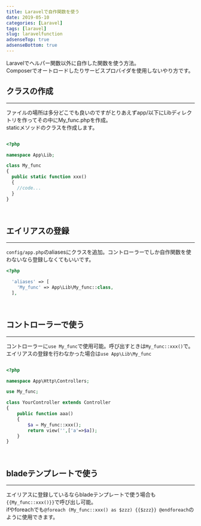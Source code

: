 ```yaml
---
title: Laravelで自作関数を使う
date: 2019-05-10
categories: [Laravel]
tags: [laravel]
slug: laravelfunction
adsenseTop: true
adsenseBottom: true
---
```


Laravelでヘルパー関数以外に自作した関数を使う方法。  
Composerでオートロードしたりサービスプロバイダを使用しないやり方です。

## クラスの作成
---

ファイルの場所は多分どこでも良いのですがとりあえずapp/以下にLibディレクトリを作ってその中にMy_func.phpを作成。  
staticメソッドのクラスを作成します。

```php

<?php

namespace App\Lib;

class My_func
{
  public static function xxx()
  {
    //code...
  }
}

```
<br>

## エイリアスの登録
---

`config/app.php`のaliasesにクラスを追加。コントローラーでしか自作関数を使わないなら登録しなくてもいいです。

``` php
<?php

  'aliases' => [
    'My_func' => App\Lib\My_func::class,
  ],
```
<br>

## コントローラーで使う
---

コントローラーに`use My_func`で使用可能。呼び出すときは`My_func::xxx()`で。  
エイリアスの登録を行わなかった場合は`use App\Lib\My_func`

```php

<?php

namespace App\Http\Controllers;

use My_func;

class YourController extends Controller
{
    public function aaa()
    {
        $a = My_func::xxx();
        return view('',['a'=>$a]);
    }
}

```
<br>

## bladeテンプレートで使う
---

エイリアスに登録しているならbladeテンプレートで使う場合も`{{My_func::xxx()}}`で呼び出し可能。  
ifやforeachでも`@foreach (My_func::xxx() as $zzz) {{$zzz}} @endforeach`のように使用できます。<br>

